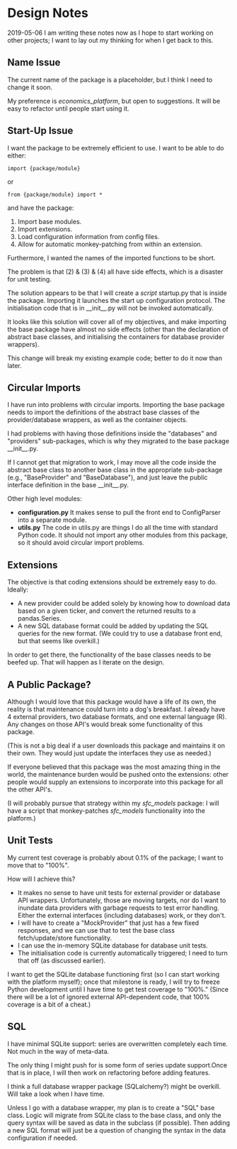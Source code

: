# Design Notes

2019-05-06
I am writing these notes now as I hope to start working on other projects; I want to 
lay out my thinking for when I get back to this.

## Name Issue

The current name of the package is a placeholder, but I think I need to change it soon.

My preference is *economics_platform*, but open to suggestions. It will be easy to refactor
until people start using it. 

## Start-Up Issue

I want the package to be extremely efficient to use. I want to be able to do either:

    import {package/module}

or 

    from {package/module} import *

and have the package:
1) Import base modules.
2) Import extensions.
3) Load configuration information from config files.
4) Allow for automatic monkey-patching from within an extension.

Furthermore, I wanted the names of the imported functions to be short.

The problem is that (2) & (3) & (4) all have side effects, which is a disaster for
unit testing.

The solution appears to be that I will create a *script* startup.py that is inside the package.
Importing it launches the start up configuration protocol. The initialisation code
that is in \_\_init__.py will not be invoked automatically. 

It looks like this solution will cover all of my objectives, and make importing the base package
have almost no side effects (other than the declaration of abstract base classes, and initialising
the containers for database provider wrappers).

This change will break my existing example code; better to do it now than later.

## Circular Imports

I have run into problems with circular imports. Importing the base package needs to 
import the definitions of the abstract base classes of the provider/database wrappers,
as well as the container objects.

I had problems with having those definitions inside the "databases" and "providers" sub-packages,
which is why they migrated to the base package \_\_init__.py. 

If I cannot get that migration to work, I may move all the code inside the abstract base class
to another base class in the appropriate sub-package (e.g., "BaseProvider" and "BaseDatabase"),
and just leave the public interface definition in the base \_\_init__.py.

Other high level modules:
- **configuration.py** It makes sense to pull the front end to ConfigParser into a separate module.
- **utils.py** The code in utils.py are things I do all the time with standard Python code.
  It should not import any other modules from this package, so it should avoid circular
  import problems.
  
## Extensions

The objective is that coding extensions should be extremely easy to do. Ideally:
 
 - A new provider could be added solely by knowing how to download data based on a given 
 ticker, and convert the returned results to a pandas.Series.
 - A new SQL database format could be added by updating the SQL queries for the new format.
 (We could try to use a database front end, but that seems like overkill.)
 
 In order to get there, the functionality of the base classes needs to be beefed up. That will
 happen as I iterate on the design.
 
 ## A Public Package?
 
 Although I would love that this package would have a life of its own, the reality is that
 maintenance could turn into a dog's breakfast. I already have 4 external providers, two 
 database formats, and one external language (R). Any changes on those API's would break some
 functionality of this package.
 
 (This is not a big deal if a user downloads this package and maintains it on their own. They
 would just update the interfaces they use as needed.)
 
 If everyone believed that this package was the most amazing thing in the world, the maintenance
 burden would be pushed onto the extensions: other people would supply an 
 extensions to incorporate into this package for all the other API's.
 
 (I will probably pursue that strategy within my *sfc_models* package: I will have a script that
 monkey-patches *sfc_models* functionality into the platform.) 

## Unit Tests

My current test coverage is probably about 0.1% of the package; I want to move that to "100%".

How will I achieve this?

- It makes no sense to have unit tests for external provider or database API wrappers. 
Unfortunately, those are moving targets, nor do I want to inundate data providers with
garbage requests to test error handling. Either the external interfaces (including databases)
work, or they don't.
- I will have to create a "MockProvider" that just has a few fixed responses, and we can use that
to test the base class fetch/update/store functionality.
- I can use the in-memory SQLite database for database unit tests.
- The initialisation code is currently automatically triggered; I need to turn that off (as
discussed earlier).

I want to get the SQLite database functioning first (so I can start working with the platform
myself); once that milestone is ready, I will try to freeze Python development until I have time
to get test coverage to "100%." (Since there will be a lot of ignored external API-dependent
code, that 100% coverage is a bit of a cheat.)

## SQL

I have minimal SQLite support: series are overwritten completely
each time. Not much in the way of meta-data.

The only thing I might push for is some form of series update support.Once that is
in place, I will then work on refactoring before adding features.

I think a full database wrapper package (SQLalchemy?) might be overkill. Will take a 
look when I have time.

Unless I go with a database wrapper, my plan is to create a "SQL" base class. Logic
will migrate from SQLite class to the  base class, and only the query syntax 
will be saved as  data in the subclass (if possible). Then adding a new SQL format
will just be a question of changing the syntax in the data configuration if needed.


